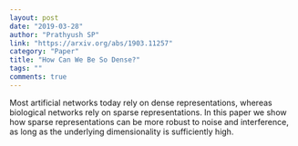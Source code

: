 ```yaml
---
layout: post
date: "2019-03-28"
author: "Prathyush SP"
link: "https://arxiv.org/abs/1903.11257"
category: "Paper"
title: "How Can We Be So Dense?"
tags: ""
comments: true
---
```

Most artificial networks today rely on dense representations, whereas biological networks rely on sparse representations. In this paper we show how sparse representations can be more robust to noise and interference, as long as the underlying dimensionality is sufficiently high.